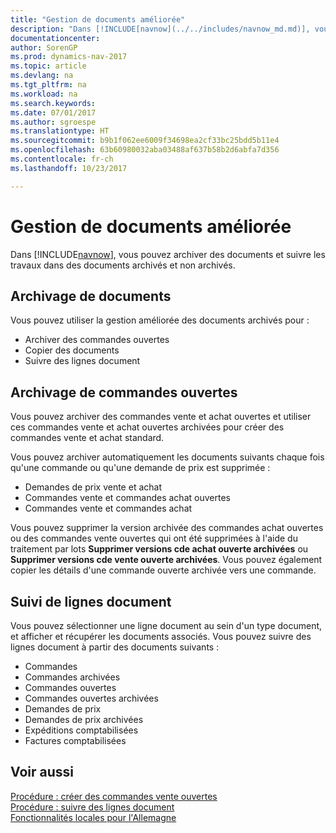 ```yaml
---
title: "Gestion de documents améliorée"
description: "Dans [!INCLUDE[navnow](../../includes/navnow_md.md)], vous pouvez archiver des documents et suivre les travaux dans des documents archivés et non archivés."
documentationcenter: 
author: SorenGP
ms.prod: dynamics-nav-2017
ms.topic: article
ms.devlang: na
ms.tgt_pltfrm: na
ms.workload: na
ms.search.keywords: 
ms.date: 07/01/2017
ms.author: sgroespe
ms.translationtype: HT
ms.sourcegitcommit: b9b1f062ee6009f34698ea2cf33bc25bdd5b11e4
ms.openlocfilehash: 63b60980032aba03488af637b58b2d6abfa7d356
ms.contentlocale: fr-ch
ms.lasthandoff: 10/23/2017

---
```

# <a name="enhanced-document-management"></a>Gestion de documents améliorée
Dans [!INCLUDE[navnow](../../includes/navnow_md.md)], vous pouvez archiver des documents et suivre les travaux dans des documents archivés et non archivés.  

## <a name="archiving-documents"></a>Archivage de documents  
 Vous pouvez utiliser la gestion améliorée des documents archivés pour :  

- Archiver des commandes ouvertes  
- Copier des documents  
- Suivre des lignes document  

## <a name="archiving-blanket-orders"></a>Archivage de commandes ouvertes  
Vous pouvez archiver des commandes vente et achat ouvertes et utiliser ces commandes vente et achat ouvertes archivées pour créer des commandes vente et achat standard.  

Vous pouvez archiver automatiquement les documents suivants chaque fois qu'une commande ou qu'une demande de prix est supprimée :  

- Demandes de prix vente et achat  
- Commandes vente et commandes achat ouvertes  
- Commandes vente et commandes achat  

Vous pouvez supprimer la version archivée des commandes achat ouvertes ou des commandes vente ouvertes qui ont été supprimées à l'aide du traitement par lots **Supprimer versions cde achat ouverte archivées** ou **Supprimer versions cde vente ouverte archivées**. Vous pouvez également copier les détails d'une commande ouverte archivée vers une commande.  

## <a name="tracking-document-lines"></a>Suivi de lignes document  
Vous pouvez sélectionner une ligne document au sein d'un type document, et afficher et récupérer les documents associés. Vous pouvez suivre des lignes document à partir des documents suivants :  

- Commandes  
- Commandes archivées  
- Commandes ouvertes  
- Commandes ouvertes archivées  
- Demandes de prix  
- Demandes de prix archivées  
- Expéditions comptabilisées  
- Factures comptabilisées  

## <a name="see-also"></a>Voir aussi  
 [Procédure : créer des commandes vente ouvertes](../../sales-how-to-create-blanket-sales-orders.md)   
 [Procédure : suivre des lignes document](how-to-track-document-lines.md)   
 [Fonctionnalités locales pour l'Allemagne](../Germany/germany-local-functionality.md)

